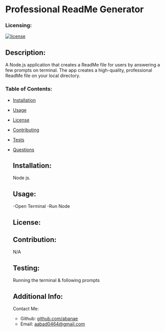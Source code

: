 # Professional ReadMe Generator

  ### Licensing:
  [![license](https://img.shields.io/badge/license--blue)](https://shields.io)
 


  ## Description:

A Node.js application that creates a ReadMe file for users by answering a few prompts on terminal. The app creates a high-quality, professional ReadMe file on your local directory.

  ### Table of Contents:
- [Installation](#installation)
- [Usage](#usage)
- [License](#license)
- [Contributing](#contribution)
- [Tests](#testing)
- [Questions](#additional-info)
  
  ## Installation:
  
  Node js. 
  
  ## Usage:
  
  -Open Terminal -Run Node
  
  ## License:
  
  
  
  ## Contribution:
  
  N/A
  
  ## Testing:
  
  Running the terminal & following prompts
  
  ## Additional Info:
  Contact Me:
  - Github: [github.com/abanae](https://github.com/github.com/abanae)
  - Email: aabad0464@gmail.com 
  
